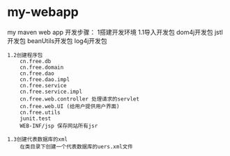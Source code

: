 my-webapp
=========

my maven web app
开发步骤：
1搭建开发环境
    1.1导入开发包
        dom4j开发包
        jstl开发包
        beanUtils开发包
        log4j开发包

    1.2创建程序包
        cn.free.db
        cn.free.domain
        cn.free.dao
        cn.free.dao.impl
        cn.free.service
        cn.free.service.impl
        cn.free.web.controller 处理请求的servlet
        cn.free.web.UI (给用户提供用户界面)
        cn.free.utils
        junit.test
        WEB-INF/jsp 保存网站所有jsr

    1.3创建代表数据库的xml
        在类目录下创建一个代表数据库的uers.xml文件



